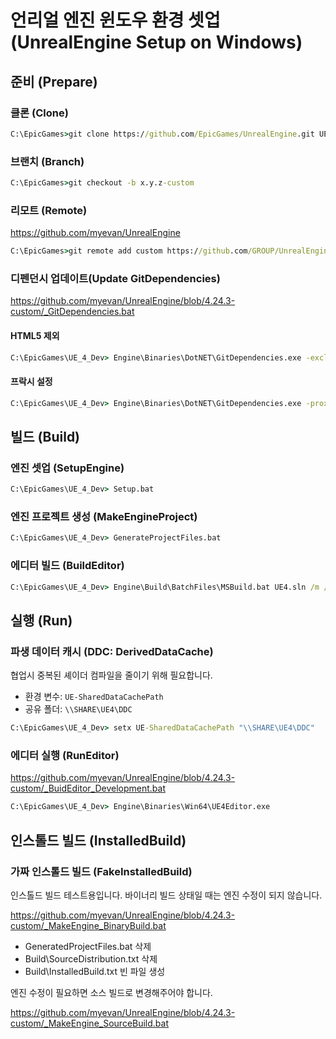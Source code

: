 # 언리얼 엔진 윈도우 환경 셋업 (UnrealEngine Setup on Windows)

## 준비 (Prepare)

### 클론 (Clone)

```bat
C:\EpicGames>git clone https://github.com/EpicGames/UnrealEngine.git UE_4_Dev
```

### 브랜치 (Branch)

```bat
C:\EpicGames>git checkout -b x.y.z-custom
```

### 리모트 (Remote)

<https://github.com/myevan/UnrealEngine>

```bat
C:\EpicGames>git remote add custom https://github.com/GROUP/UnrealEngine.git
```

### 디펜던시 업데이트(Update GitDependencies)

<https://github.com/myevan/UnrealEngine/blob/4.24.3-custom/_GitDependencies.bat>

#### HTML5 제외

```bat
C:\EpicGames\UE_4_Dev> Engine\Binaries\DotNET\GitDependencies.exe -exclude=HTML5
```

#### 프락시 설정

```bat
C:\EpicGames\UE_4_Dev> Engine\Binaries\DotNET\GitDependencies.exe -proxy=xxx.xxx.xxx.xxx:0000
```

## 빌드 (Build)

### 엔진 셋업 (SetupEngine)

```bat
C:\EpicGames\UE_4_Dev> Setup.bat
```

### 엔진 프로젝트 생성 (MakeEngineProject)

```bat
C:\EpicGames\UE_4_Dev> GenerateProjectFiles.bat
```

### 에디터 빌드 (BuildEditor)

```bat
C:\EpicGames\UE_4_Dev> Engine\Build\BatchFiles\MSBuild.bat UE4.sln /m /p:Platform=Win64 /t:Build /p:Configuration="Development Editor"
```

## 실행 (Run)

### 파생 데이터 캐시 (DDC: DerivedDataCache)

협업시 중복된 셰이더 컴파일을 줄이기 위해 필요합니다.

* 환경 변수: `UE-SharedDataCachePath`
* 공유 폴더: `\\SHARE\UE4\DDC`

```bat
C:\EpicGames\UE_4_Dev> setx UE-SharedDataCachePath "\\SHARE\UE4\DDC"
```

### 에디터 실행 (RunEditor)

<https://github.com/myevan/UnrealEngine/blob/4.24.3-custom/_BuidEditor_Development.bat>

```bat
C:\EpicGames\UE_4_Dev> Engine\Binaries\Win64\UE4Editor.exe
```

## 인스톨드 빌드 (InstalledBuild)

### 가짜 인스톨드 빌드 (FakeInstalledBuild)

인스톨드 빌드 테스트용입니다. 
바이너리 빌드 상태일 때는 엔진 수정이 되지 않습니다.

<https://github.com/myevan/UnrealEngine/blob/4.24.3-custom/_MakeEngine_BinaryBuild.bat>

* GeneratedProjectFiles.bat 삭제
* Build\SourceDistribution.txt 삭제
* Build\InstalledBuild.txt 빈 파일 생성


엔진 수정이 필요하면 소스 빌드로 변경해주어야 합니다.

<https://github.com/myevan/UnrealEngine/blob/4.24.3-custom/_MakeEngine_SourceBuild.bat>